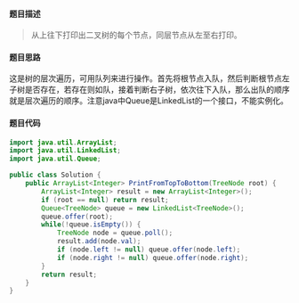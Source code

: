 #### **题目描述**

> 从上往下打印出二叉树的每个节点，同层节点从左至右打印。

#### **题目思路**

这是树的层次遍历，可用队列来进行操作。首先将根节点入队，然后判断根节点左子树是否存在，若存在则如队，接着判断右子树，依次往下入队，那么出队的顺序就是层次遍历的顺序。注意java中Queue是LinkedList的一个接口，不能实例化。

#### 题目代码

```java
import java.util.ArrayList;
import java.util.LinkedList;
import java.util.Queue;

public class Solution {
    public ArrayList<Integer> PrintFromTopToBottom(TreeNode root) {
        ArrayList<Integer> result = new ArrayList<Integer>();
        if (root == null) return result;
        Queue<TreeNode> queue = new LinkedList<TreeNode>();
        queue.offer(root);
        while(!queue.isEmpty()) {
            TreeNode node = queue.poll();
            result.add(node.val);
            if (node.left != null) queue.offer(node.left);
            if (node.right != null) queue.offer(node.right);
        }
        return result;
    }
}
```

